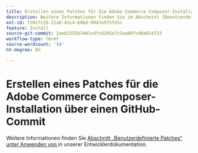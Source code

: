 ```yaml
---
title: Erstellen eines Patches für die Adobe Commerce Composer-Installation über einen GitHub-Commit
description: Weitere Informationen finden Sie im Abschnitt [Benutzerdefinierte Patches](https://experienceleague.adobe.com/de/docs/commerce-operations/upgrade-guide/patches/overview#custom-patches) in unserer Entwicklerdokumentation.
exl-id: f20c7c2b-21a0-41c4-b0bd-9947e975fd1c
feature: Install
source-git-commit: 2aeb2355b74d1cdfc62b5e7c5aa04fcd0a654733
workflow-type: tm+mt
source-wordcount: '54'
ht-degree: 0%

---
```


# Erstellen eines Patches für die Adobe Commerce Composer-Installation über einen GitHub-Commit

Weitere Informationen finden Sie [ Abschnitt „Benutzerdefinierte Patches“ unter Anwenden von ](https://experienceleague.adobe.com/de/docs/commerce-operations/upgrade-guide/patches/overview#custom-patches) in unserer Entwicklerdokumentation.
